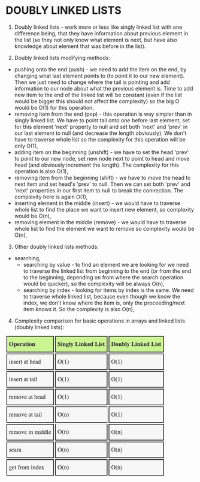 # DOUBLY LINKED LISTS

1. Doubly linked lists - work more or less like singly linked list with one difference being, that they have information about previous element in the list (so they not only know what element is next, but have also knowledge about element that was before in the list).

2. Doubly linked lists modifying methods:

- pushing onto the end (push) - we need to add the item on the end, by changing what last element points to (to point it to our new element). Then we just need to change where the tail is pointing and add information to our node about what the previous element is. Time to add new item to the end of the linked list will be constant (even if the list would be bigger this should not affect the complexity) so the big O would be O(1) for this operation,
- removing item from the end (pop) - this operation is way simpler than in singly linked list. We have to point tail onto one before last element, set for this element 'next' property to null and set both 'next' and 'prev' in our last element to null (and decrease the length obviously). We don't have to traverse whole list so the complexity for this operation will be only O(1),
- adding item on the beginning (unshift) - we have to set the head 'prev' to point to our new node, set new node next to point to head and move head (and obviously increment the length). The complexity for this operation is also O(1),
- removing item from the beginning (shift) - we have to move the head to next item and set head's 'prev' to null. Then we can set both 'prev' and 'next' properties in our first item to null to break the connection. The complexity here is again O(1),
- inserting element in the middle (insert) - we would have to traverse whole list to find the place we want to insert new element, so complexity would be O(n),
- removing element in the middle (remove) - we would have to traverse whole list to find the element we want to remove so complexity would be O(n),

3. Other doubly linked lists methods:

- searching,
  - searching by value - to find an element we are looking for we need to traverse the linked list from beginning to the end (or from the end to the beginning, depending on from where the search operation would be quicker), so the complexity will be always O(n),
  - searching by index - looking for items by index is the same. We need to traverse whole linked list, because even though we know the index, we don't know where the item is, only the proceeding/next item knows it. So the complexity is also O(n),

4. Complexity comparison for basic operations in arrays and linked lists (doubly linked lists):

![singly vs doubly linked lists comparison](../assets/singly_vs_doubly_linked_lists_comparision.jpg)
